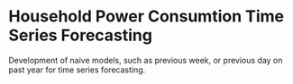 # Household Power Consumtion Time Series Forecasting

Development of naive models, such as previous week, or previous day on past year for time series forecasting.
